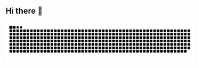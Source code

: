 ## Hi there 👋

<picture>
  <source media="(prefers-color-scheme: dark)" srcset="https://raw.githubusercontent.com/maticarrera12/maticarrera12/output/github-snake-dark.svg" />
  <source media="(prefers-color-scheme: light)" srcset="https://raw.githubusercontent.com/maticarrera12/maticarrera12/output/github-snake.svg" />
  <img alt="github-snake" src="https://raw.githubusercontent.com/maticarrera12/maticarrera12/output/github-snake.svg" />
</picture>
